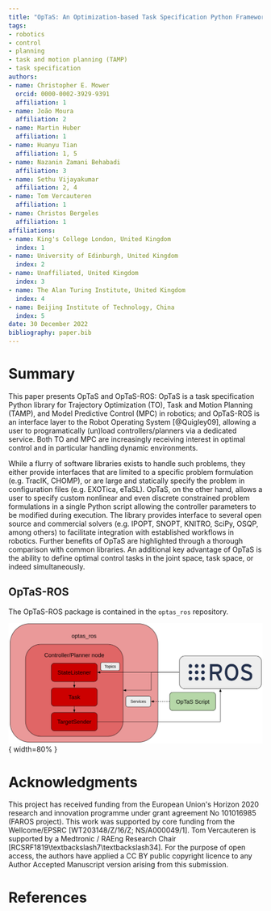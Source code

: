 ```yaml
---
title: "OpTaS: An Optimization-based Task Specification Python Framework For Robot Control and Planning"
tags:
- robotics
- control
- planning
- task and motion planning (TAMP)
- task specification
authors:
- name: Christopher E. Mower
  orcid: 0000-0002-3929-9391
  affiliation: 1
- name: João Moura
  affiliation: 2
- name: Martin Huber
  affiliation: 1
- name: Huanyu Tian
  affiliation: 1, 5
- name: Nazanin Zamani Behabadi
  affiliation: 3
- name: Sethu Vijayakumar
  affiliation: 2, 4
- name: Tom Vercauteren
  affiliation: 1
- name: Christos Bergeles
  affiliation: 1
affiliations:
- name: King's College London, United Kingdom
  index: 1
- name: University of Edinburgh, United Kingdom
  index: 2
- name: Unaffiliated, United Kingdom
  index: 3
- name: The Alan Turing Institute, United Kingdom
  index: 4
- name: Beijing Institute of Technology, China
  index: 5
date: 30 December 2022
bibliography: paper.bib
---
```


# Summary

This paper presents OpTaS and OpTaS-ROS:
OpTaS is a task specification Python library for Trajectory Optimization (TO), Task and Motion Planning (TAMP), and Model Predictive Control (MPC) in robotics;
and OpTaS-ROS is an interface layer to the Robot Operating System [@Quigley09], allowing a user to programatically (un)load controllers/planners via a dedicated service.
Both TO and MPC are increasingly receiving interest in optimal control and in particular handling dynamic environments.

While a flurry of software libraries exists to handle such problems, they either provide interfaces that are limited to a specific problem formulation (e.g. TracIK, CHOMP), or are large and statically specify the problem  in configuration files (e.g. EXOTica, eTaSL).
OpTaS, on the other hand, allows a user to specify custom nonlinear and even discrete constrained problem formulations in a single Python script allowing the controller parameters to be modified during execution.
The library provides interface to several open source and commercial solvers (e.g. IPOPT, SNOPT, KNITRO, SciPy, OSQP, among others) to facilitate integration with established workflows in robotics.
Further benefits of OpTaS are highlighted through a thorough comparison with common libraries.
An additional key advantage of OpTaS is the ability to define optimal control tasks in the joint space, task space, or indeed simultaneously.

## OpTaS-ROS

The OpTaS-ROS package is contained in the `optas_ros` repository.

![OpTaS-ROS System Overview. \label{fig:optas_ros}](doc/image/optas_ros.png){ width=80% }

# Acknowledgments

This project has received funding from the European Union's Horizon 2020 research and innovation programme under grant agreement No 101016985 (FAROS project).
This work was supported by core funding from the Wellcome/EPSRC [WT203148/Z/16/Z; NS/A000049/1].
Tom Vercauteren is supported by a Medtronic / RAEng Research Chair [RCSRF1819\textbackslash7\textbackslash34].
For the purpose of open access, the authors have applied a CC BY public copyright licence to any Author Accepted Manuscript version arising from this submission.

# References
